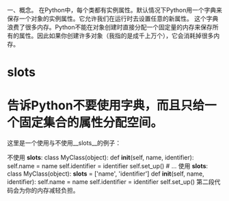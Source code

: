 一、概念。
在Python中，每个类都有实例属性。默认情况下Python用一个字典来保存一个对象的实例属性。它允许我们在运行时去设置任意的新属性。
这个字典浪费了很多内存。Python不能在对象创建时直接分配一个固定量的内存来保存所有的属性。因此如果你创建许多对象（我指的是成千上万个），它会消耗掉很多内存。

# __slots__
# 告诉Python不要使用字典，而且只给一个固定集合的属性分配空间。
这里是一个使用与不使用__slots__的例子：

不使用 __slots__:
class MyClass(object):
    def __init__(self, name, identifier):
        self.name = name
        self.identifier = identifier
        self.set_up()
    # ...
使用 __slots__:
class MyClass(object):
    __slots__ = ['name', 'identifier']
    def __init__(self, name, identifier):
        self.name = name
        self.identifier = identifier
        self.set_up()
第二段代码会为你的内存减轻负担。



